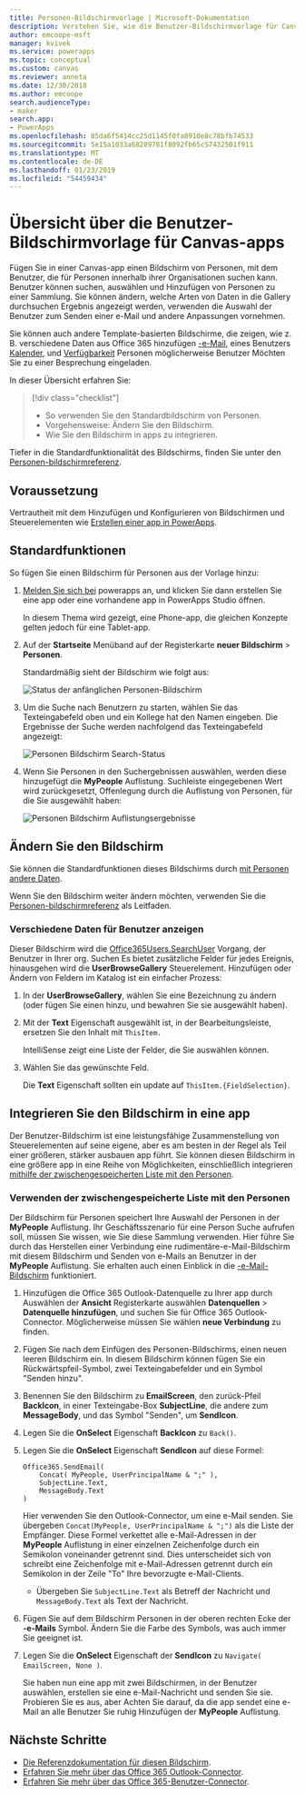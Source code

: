 ```yaml
---
title: Personen-Bildschirmvorlage | Microsoft-Dokumentation
description: Verstehen Sie, wie die Benutzer-Bildschirmvorlage für Canvas-apps funktioniert und wie Sie den Bildschirm für Ihre eigenen Anwendungsfälle zu erweitern
author: emcoope-msft
manager: kvivek
ms.service: powerapps
ms.topic: conceptual
ms.custom: canvas
ms.reviewer: anneta
ms.date: 12/30/2018
ms.author: emcoope
search.audienceType:
- maker
search.app:
- PowerApps
ms.openlocfilehash: 85da6f5414cc25d1145f0fa8910e8c78bfb74533
ms.sourcegitcommit: 5e15a1033a68289781f8092fb65c57432501f911
ms.translationtype: MT
ms.contentlocale: de-DE
ms.lasthandoff: 01/23/2019
ms.locfileid: "54459434"
---
```

# <a name="overview-of-the-people-screen-template-for-canvas-apps"></a>Übersicht über die Benutzer-Bildschirmvorlage für Canvas-apps

Fügen Sie in einer Canvas-app einen Bildschirm von Personen, mit dem Benutzer, die für Personen innerhalb ihrer Organisationen suchen kann. Benutzer können suchen, auswählen und Hinzufügen von Personen zu einer Sammlung. Sie können ändern, welche Arten von Daten in die Gallery durchsuchen Ergebnis angezeigt werden, verwenden die Auswahl der Benutzer zum Senden einer e-Mail und andere Anpassungen vornehmen.

Sie können auch andere Template-basierten Bildschirme, die zeigen, wie z. B. verschiedene Daten aus Office 365 hinzufügen [-e-Mail](email-screen-overview.md), eines Benutzers [Kalender](calendar-screen-overview.md), und [Verfügbarkeit](meeting-screen-overview.md) Personen möglicherweise Benutzer Möchten Sie zu einer Besprechung eingeladen.

In dieser Übersicht erfahren Sie:
> [!div class="checklist"]
> * So verwenden Sie den Standardbildschirm von Personen.
> * Vorgehensweise: Ändern Sie den Bildschirm.
> * Wie Sie den Bildschirm in apps zu integrieren.

Tiefer in die Standardfunktionalität des Bildschirms, finden Sie unter den [Personen-bildschirmreferenz](people-screen-reference.md).

## <a name="prerequisite"></a>Voraussetzung

Vertrautheit mit dem Hinzufügen und Konfigurieren von Bildschirmen und Steuerelementen wie [Erstellen einer app in PowerApps](../data-platform-create-app-scratch.md).

## <a name="default-functionality"></a>Standardfunktionen

So fügen Sie einen Bildschirm für Personen aus der Vorlage hinzu:

1. [Melden Sie sich bei](http://web.powerapps.com?utm_source=padocs&utm_medium=linkinadoc&utm_campaign=referralsfromdoc) powerapps an, und klicken Sie dann erstellen Sie eine app oder eine vorhandene app in PowerApps Studio öffnen.

    In diesem Thema wird gezeigt, eine Phone-app, die gleichen Konzepte gelten jedoch für eine Tablet-app.

1. Auf der **Startseite** Menüband auf der Registerkarte **neuer Bildschirm** > **Personen**.

    Standardmäßig sieht der Bildschirm wie folgt aus:

    ![Status der anfänglichen Personen-Bildschirm](media/people-screen/people-screen-empty.png)

1. Um die Suche nach Benutzern zu starten, wählen Sie das Texteingabefeld oben und ein Kollege hat den Namen eingeben. Die Ergebnisse der Suche werden nachfolgend das Texteingabefeld angezeigt:

    ![Personen Bildschirm Search-Status](media/people-screen/people-browse-gall-full.png)

1. Wenn Sie Personen in den Suchergebnissen auswählen, werden diese hinzugefügt die **MyPeople** Auflistung. Suchleiste eingegebenen Wert wird zurückgesetzt, Offenlegung durch die Auflistung von Personen, für die Sie ausgewählt haben:

    ![Personen Bildschirm Auflistungsergebnisse](media/people-screen/people-people-gall-full.png)

## <a name="modify-the-screen"></a>Ändern Sie den Bildschirm

Sie können die Standardfunktionen dieses Bildschirms durch [mit Personen andere Daten](people-screen-overview.md#show-different-data-for-people).

Wenn Sie den Bildschirm weiter ändern möchten, verwenden Sie die [Personen-bildschirmreferenz](./people-screen-reference.md) als Leitfaden.

### <a name="show-different-data-for-people"></a>Verschiedene Daten für Benutzer anzeigen

Dieser Bildschirm wird die [Office365Users.SearchUser](https://docs.microsoft.com/connectors/office365users/#searchuser) Vorgang, der Benutzer in Ihrer org. Suchen Es bietet zusätzliche Felder für jedes Ereignis, hinausgehen wird die **UserBrowseGallery** Steuerelement. Hinzufügen oder Ändern von Feldern im Katalog ist ein einfacher Prozess:

1. In der **UserBrowseGallery**, wählen Sie eine Bezeichnung zu ändern (oder fügen Sie einen hinzu, und bewahren Sie sie ausgewählt haben).

1. Mit der **Text** Eigenschaft ausgewählt ist, in der Bearbeitungsleiste, ersetzen Sie den Inhalt mit `ThisItem.`

    IntelliSense zeigt eine Liste der Felder, die Sie auswählen können.

1. Wählen Sie das gewünschte Feld.

    Die **Text** Eigenschaft sollten ein update auf `ThisItem.{FieldSelection}`.

## <a name="integrate-the-screen-into-an-app"></a>Integrieren Sie den Bildschirm in eine app

Der Benutzer-Bildschirm ist eine leistungsfähige Zusammenstellung von Steuerelementen auf seine eigene, aber es am besten in der Regel als Teil einer größeren, stärker ausbauen app führt. Sie können diesen Bildschirm in eine größere app in eine Reihe von Möglichkeiten, einschließlich integrieren [mithilfe der zwischengespeicherten Liste mit den Personen](people-screen-overview.md#use-your-cached-list-of-people).

### <a name="use-your-cached-list-of-people"></a>Verwenden der zwischengespeicherte Liste mit den Personen

Der Bildschirm für Personen speichert Ihre Auswahl der Personen in der **MyPeople** Auflistung. Ihr Geschäftsszenario für eine Person Suche aufrufen soll, müssen Sie wissen, wie Sie diese Sammlung verwenden. Hier führe Sie durch das Herstellen einer Verbindung eine rudimentäre-e-Mail-Bildschirm mit diesem Bildschirm und Senden von e-Mails an Benutzer in der **MyPeople** Auflistung. Sie erhalten auch einen Einblick in die [-e-Mail-Bildschirm](./email-screen-overview.md) funktioniert.

1. Hinzufügen die Office 365 Outlook-Datenquelle zu Ihrer app durch Auswählen der **Ansicht** Registerkarte auswählen **Datenquellen** > **Datenquelle hinzufügen**, und suchen Sie für Office 365 Outlook-Connector. Möglicherweise müssen Sie wählen **neue Verbindung** zu finden.
1. Fügen Sie nach dem Einfügen des Personen-Bildschirms, einen neuen leeren Bildschirm ein. In diesem Bildschirm können fügen Sie ein Rückwärtspfeil-Symbol, zwei Texteingabefelder und ein Symbol "Senden hinzu".
1. Benennen Sie den Bildschirm zu **EmailScreen**, den zurück-Pfeil **BackIcon**, in einer Texteingabe-Box **SubjectLine**, die andere zum **MessageBody**, und das Symbol "Senden", um **SendIcon**.
1. Legen Sie die **OnSelect** Eigenschaft **BackIcon** zu `Back()`.
1. Legen Sie die **OnSelect** Eigenschaft **SendIcon** auf diese Formel:

    ```powerapps-dot
    Office365.SendEmail( 
        Concat( MyPeople, UserPrincipalName & ";" ), 
        SubjectLine.Text, 
        MessageBody.Text 
    )
    ```
    
    Hier verwenden Sie den Outlook-Connector, um eine e-Mail senden. Sie übergeben `Concat(MyPeople, UserPrincipalName & ";")` als die Liste der Empfänger. Diese Formel verkettet alle e-Mail-Adressen in der **MyPeople** Auflistung in einer einzelnen Zeichenfolge durch ein Semikolon voneinander getrennt sind. Dies unterscheidet sich von schreibt eine Zeichenfolge mit e-Mail-Adressen getrennt durch ein Semikolon in der Zeile "To" Ihre bevorzugte e-Mail-Clients.
    * Übergeben Sie `SubjectLine.Text` als Betreff der Nachricht und `MessageBody.Text` als Text der Nachricht.
1. Fügen Sie auf dem Bildschirm Personen in der oberen rechten Ecke der **-e-Mails** Symbol.
   Ändern Sie die Farbe des Symbols, was auch immer Sie geeignet ist.
1. Legen Sie die **OnSelect** Eigenschaft der **SendIcon** zu `Navigate( EmailScreen, None )`.

    Sie haben nun eine app mit zwei Bildschirmen, in der Benutzer auswählen, erstellen sie eine e-Mail-Nachricht und senden Sie sie. Probieren Sie es aus, aber Achten Sie darauf, da die app sendet eine e-Mail an alle Benutzer Sie ruhig Hinzufügen der **MyPeople** Auflistung.

## <a name="next-steps"></a>Nächste Schritte

* [Die Referenzdokumentation für diesen Bildschirm](./people-screen-reference.md).
* [Erfahren Sie mehr über das Office 365 Outlook-Connector](../connections/connection-office365-outlook.md).
* [Erfahren Sie mehr über das Office 365-Benutzer-Connector](../connections/connection-office365-users.md).
